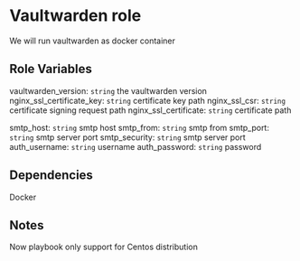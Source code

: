 Vaultwarden role
=========

We will run vaultwarden as docker container

Role Variables
--------------
vaultwarden_version: `string` the vaultwarden version
nginx_ssl_certificate_key: `string` certificate key path
nginx_ssl_csr: `string` certificate signing request path
nginx_ssl_certificate: `string` certificate path

smtp_host: `string` smtp host
smtp_from: `string` smtp from
smtp_port: `string` smtp server port
smtp_security: `string` smtp server port
auth_username: `string` username
auth_password: `string` password



Dependencies
------------
Docker

Notes
------------
Now playbook only support for Centos distribution
